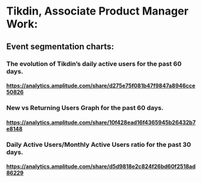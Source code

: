 # Tikdin, Associate Product Manager Work:

## Event segmentation charts: 

### The evolution of Tikdin’s daily active users for the past 60 days.
#### https://analytics.amplitude.com/share/d275e75f081b47f9847a8946cce50826

### New vs Returning Users Graph for the past 60 days.
#### https://analytics.amplitude.com/share/10f428ead16f4365945b26432b7e8148

### Daily Active Users/Monthly Active Users ratio for the past 30 days.
#### https://analytics.amplitude.com/share/d5d9818e2c824f26bd60f2518ad86229

